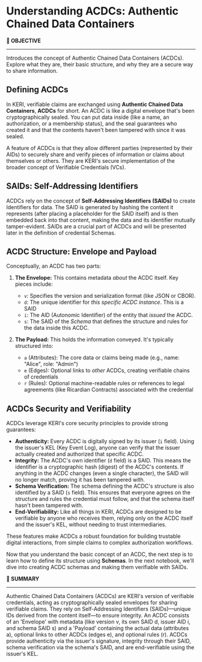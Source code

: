 # Understanding ACDCs: Authentic Chained Data Containers

<div class="alert alert-primary">
  <b>🎯 OBJECTIVE</b><hr>
    Introduces the concept of Authentic Chained Data Containers (ACDCs). Explore what they are, their basic structure, and why they are a secure way to share information.
</div>

## Defining ACDCs

In KERI, verifiable claims are exchanged using **Authentic Chained Data Containers**, **ACDCs** for short. An ACDC is like a digital envelope that's been cryptographically sealed. You can put data inside (like a name, an authorization, or a membership status), and the seal guarantees who created it and that the contents haven't been tampered with since it was sealed.

A feature of ACDCs is that they allow different parties (represented by their AIDs) to securely share and verify pieces of information or claims about themselves or others. They are KERI's secure implementation of the broader concept of Verifiable Credentials (VCs). 

## SAIDs: Self-Addressing Identifiers

ACDCs rely on the concept of **Self-Addressing Identifiers (SAIDs)** to create Identifiers for data. The SAID is generated by hashing the content it represents (after placing a placeholder for the SAID itself) and is then embedded back into that content, making the data and its identifier mutually tamper-evident. SAIDs are a crucial part of ACDCs and will be presented later in the definition of credential Schemas. 

## ACDC Structure: Envelope and Payload

Conceptually, an ACDC has two parts:

1.  **The Envelope:** This contains metadata *about* the ACDC itself. Key pieces include:
    * `v`: Specifies the version and serialization format (like JSON or CBOR).
    * `d`: The unique identifier for *this specific ACDC instance*. This is a SAID
    * `i`: The AID (Autonomic Identifier) of the entity that *issued* the ACDC.
    * `s`: The SAID of the *Schema* that defines the structure and rules for the data inside this ACDC.

2.  **The Payload:** This holds the information conveyed. It's typically structured into:
    * `a` (Attributes): The core data or claims being made (e.g., name: "Alice", role: "Admin")
    * `e` (Edges): Optional links to *other* ACDCs, creating verifiable chains of credentials 
    * `r` (Rules): Optional machine-readable rules or references to legal agreements (like Ricardian Contracts) associated with the credential 

## ACDCs Security and Verifiability

ACDCs leverage KERI's core security principles to provide strong guarantees:

* **Authenticity:** Every ACDC is digitally signed by its issuer (`i` field). Using the issuer's KEL (Key Event Log), anyone can verify that the issuer actually created and authorized that specific ACDC.
* **Integrity:** The ACDC's own identifier (`d` field) is a SAID. This means the identifier is a cryptographic hash (digest) of the ACDC's contents. If anything in the ACDC changes (even a single character), the SAID will no longer match, proving it has been tampered with.
* **Schema Verification:** The schema defining the ACDC's structure is also identified by a SAID (`s` field). This ensures that everyone agrees on the structure and rules the credential must follow, and that the schema itself hasn't been tampered with.
* **End-Verifiability:** Like all things in KERI, ACDCs are designed to be verifiable by anyone who receives them, relying only on the ACDC itself and the issuer's KEL, without needing to trust intermediaries.

These features make ACDCs a robust foundation for building trustable digital interactions, from simple claims to complex authorization workflows.

Now that you understand the basic concept of an ACDC, the next step is to learn how to define its structure using **Schemas**. In the next notebook, we'll dive into creating ACDC schemas and making them verifiable with SAIDs.

<div class="alert alert-primary">
  <b>📝 SUMMARY</b><hr>
    Authentic Chained Data Containers (ACDCs) are KERI's version of verifiable credentials, acting as cryptographically sealed envelopes for sharing verifiable claims. They rely on Self-Addressing Identifiers (SAIDs)—unique IDs derived from the content itself—to ensure integrity. An ACDC consists of an 'Envelope' with metadata (like version v, its own SAID d, issuer AID i, and schema SAID s) and a 'Payload' containing the actual data (attributes a), optional links to other ACDCs (edges e), and optional rules (r). ACDCs provide authenticity via the issuer's signature, integrity through their SAID, schema verification via the schema's SAID, and are end-verifiable using the issuer's KEL.
</div>
